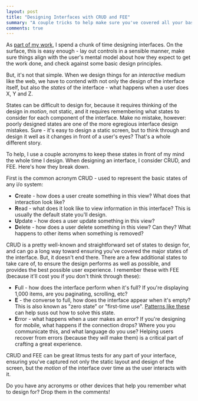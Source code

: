 ```yaml
---
layout: post
title: "Designing Interfaces with CRUD and FEE"
summary: "A couple tricks to help make sure you've covered all your bases when designing an interface."
comments: true
---
```


As [part of my work][firstchair], I spend a chunk of time designing interfaces. On the surface, this is easy enough - lay out controls in a sensible manner, make sure things align with the user's mental model about how they expect to get the work done, and check against some basic design principles.

But, it's not that simple. When we design things for an _interactive_ medium like the web, we have to contend with not only the design of the interface itself, but also the _states_ of the interface - what happens when a user does X, Y and Z.

States can be difficult to design for, because it requires thinking of the design in _motion_, not static, and it requires remembering what states to consider for each component of the interface. Make no mistake, however: poorly designed states are one of the more egregious interface design mistakes. Sure - it's easy to design a static screen, but to think through and design it well as it changes in front of a user's eyes? That's a whole different story.

To help, I use a couple acronyms to keep these states in front of my mind the whole time I design. When designing an interface, I consider CRUD, and FEE. Here's how they break down.

First is the common acronym CRUD - used to represent the basic states of any i/o system:

- **C**reate - how does a user create something in this view? What does that interaction look like?
- **R**ead - what does it look like to view information in this interface? This is usually the default state you'll design.
- **U**pdate - how does a user update something in this view?
- **D**elete - how does a user delete something in this view? Can they? What happens to other items when something is removed?

CRUD is a pretty well-known and straightforward set of states to design for, and can go a long way toward ensuring you've covered the major states of the interface. But, it doesn't end there. There are a few additional states to take care of, to ensure the design performs as well as possible, and provides the best possible user experience. I remember these with FEE (because it'll cost you if you don't think through these):

- **F**ull - how does the interface perform when it's full? If you're displaying 1,000 items, are you paginating, scrolling, etc?
- **E** - the converse to full, how does the interface appear when it's empty? This is also known as "zero state" or "first-time use". [Patterns like these][zerostates] can help suss out how to solve this state.
- **E**rror - what happens when a user makes an error? If you're designing for mobile, what happens if the connection drops? Where you you communicate this, and what language do you use? Helping users recover from errors (because they *will* make them) is a critical part of crafting a great experience.

CRUD and FEE can be great litmus tests for any part of your interface, ensuring you've captured not only the static layout and design of the screen, but the _motion_ of the interface over time as the user interacts with it.

Do you have any acronyms or other devices that help you remember what to design for? Drop them in the comments!

[firstchair]: http://firstchairpartners.com
[zerostates]: http://emptystat.es/
